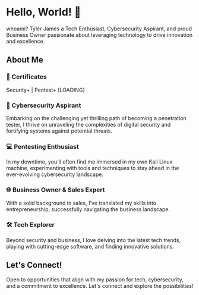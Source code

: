 # Hello, World! 🚀

whoami? Tyler James a Tech Enthusiast, Cybersecurity Aspirant, and proud Business Owner passionate about leveraging technology to drive innovation and excellence.

## About Me

### 📄 Certificates

Security+ | Pentest+ [LOADING] 

### 🔐 Cybersecurity Aspirant

Embarking on the challenging yet thrilling path of becoming a penetration tester, I thrive on unraveling the complexities of digital security and fortifying systems against potential threats.

### 💻 Pentesting Enthusiast

In my downtime, you'll often find me immersed in my own Kali Linux machine, experimenting with tools and techniques to stay ahead in the ever-evolving cybersecurity landscape.

### 🌐 Business Owner & Sales Expert

With a solid background in sales, I've translated my skills into entrepreneurship, successfully navigating the business landscape.

### 🛠️ Tech Explorer

Beyond security and business, I love delving into the latest tech trends, playing with cutting-edge software, and finding innovative solutions.

## Let's Connect!

Open to opportunities that align with my passion for tech, cybersecurity, and a commitment to excellence. Let's connect and explore the possibilities!
